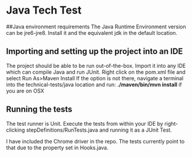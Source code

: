 # Java Tech Test

##Java environment requirements
The Java Runtime Environment version can be jre6-jre8. Install it and the equivalent jdk in the default location.

## Importing and setting up the project into an IDE
The project should be able to be run out-of-the-box. Import it into any IDE which can compile Java and run JUnit.
Right click on the pom.xml file and select Run As>Maven Install
If the option is not there, navigate a terminal into the technical-tests/java location and run:
**./maven/bin/mvn install** if you are on OSX

## Running the tests
The test runner is Unit. Execute the tests from within your IDE by right-clicking stepDefinitions/RunTests.java and running it as a JUnit Test.

I have included the Chrome driver in the repo. The tests currently point to that due to the property set in Hooks.java.